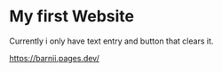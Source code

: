 # My first Website

Currently i only have text entry and button that clears it.

https://barnii.pages.dev/
